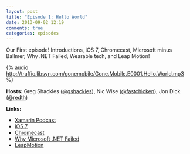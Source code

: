 ```yaml
---
layout: post
title: "Episode 1: Hello World"
date: 2013-09-02 12:19
comments: true
categories: episodes
---
```


Our First episode!  Introductions, iOS 7, Chromecast, Microsoft minus Ballmer, Why .NET Failed, Wearable tech, and Leap Motion!

<!-- more -->

{% audio http://traffic.libsyn.com/gonemobile/Gone.Mobile.E0001.Hello.World.mp3 %}

**Hosts:** Greg Shackles ([@gshackles](http://twitter.com/gshackles)), Nic Wise ([@fastchicken](http://twitter.com/fastchicken)), Jon Dick ([@redth](http://twitter.com/redth))

**Links:**

 - [Xamarin Podcast](https://github.com/GoneMobileCast/GoneMobileCast.github.io/commit/e9a992a0deeb1d5babce64a11a113722e316c7ac)
 - [iOS 7](http://www.apple.com/ios/ios7/)
 - [Chromecast](http://www.google.com/intl/en/chrome/devices/chromecast/#netflix)
 - [Why Microsoft .NET Failed](http://www.infoworld.com/d/application-development/why-microsoft-net-failed-225817)
 - [LeapMotion](https://www.leapmotion.com/)
 
